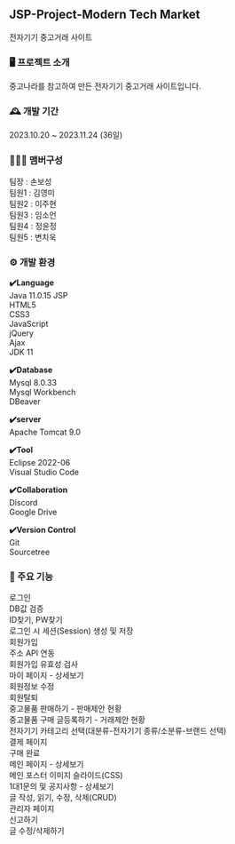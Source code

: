 ## JSP-Project-Modern Tech Market
전자기기 중고거래 사이트

### 🖥️ 프로젝트 소개
중고나라를 참고하여 만든 전자기기 중고거래 사이트입니다.

### 🕰️ 개발 기간
2023.10.20 ~ 2023.11.24 (36일)

### 🧑‍🤝‍🧑 맴버구성
팀장 : 손보성   
팀원1 : 김영미  
팀원2 : 이주현  
팀원3 : 임소언  
팀원4 : 정윤정  
팀원5 : 변치욱  

### ⚙️ 개발 환경
**✔️Language**  
Java 11.0.15 
JSP  
HTML5  
CSS3  
JavaScript  
jQuery  
Ajax  
JDK 11

**✔️Database**  
Mysql 8.0.33   
Mysql Workbench  
DBeaver  

**✔️server**  
Apache Tomcat 9.0

**✔️Tool**  
Eclipse 2022-06  
Visual Studio Code  

**✔️Collaboration**  
Discord  
Google Drive  

**✔️Version Control**  
Git  
Sourcetree  

### 📌 주요 기능
로그인  
DB값 검증  
ID찾기, PW찾기  
로그인 시 세션(Session) 생성 및 저장  
회원가입  
주소 API 연동  
회원가입 유효성 검사  
마이 페이지 - 상세보기  
회원정보 수정  
회원탈퇴  
중고물품 판매하기 - 판매제안 현황  
중고물품 구매 글등록하기 - 거래제안 현황  
전자기기 카테고리 선택(대분류-전자기기 종류/소분류-브랜드 선택)  
결제 페이지  
구매 완료  
메인 페이지 - 상세보기   
메인 포스터 이미지 슬라이드(CSS)  
1대1문의 및 공지사항 - 상세보기  
글 작성, 읽기, 수정, 삭제(CRUD)  
관리자 페이지  
신고하기  
글 수정/삭제하기  
